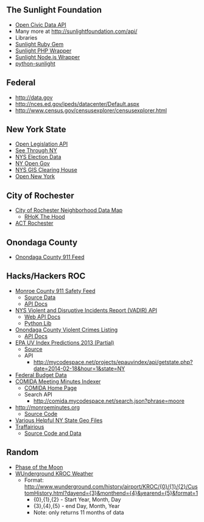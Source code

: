 The Sunlight Foundation
------------------
 - <a href="http://docs.opencivicdata.org/en/latest/api/index.html">Open Civic Data API</a>
 - Many more at http://sunlightfoundation.com/api/
 - Libraries
  - [Sunlight Ruby Gem](https://github.com/sunlightlabs/ruby-sunlight)
  - [Sunlight PHP Wrapper](https://github.com/lobostome/FurryBear)
  - [Sunlight Node.js Wrapper](https://github.com/ameensol/node-openstates)
  - [python-sunlight](http://python-sunlight.readthedocs.org/en/latest/)

Federal
-------
 - http://data.gov
 - http://nces.ed.gov/ipeds/datacenter/Default.aspx
 - http://www.census.gov/censusexplorer/censusexplorer.html

New York State
--------------
 - <a href="http://openlegislation.readthedocs.org/en/latest/index.html">Open Legislation API</a>
 - [See Through NY](http://seethroughny.com)
 - [NYS Election Data](]http://elections.state.ny.us)
 - [NY Open Gov](http://sunlightny.com)
 - [NYS GIS Clearing House](http://gis.ny.gov/gisdata/)
 - [Open New York](https://data.ny.gov/)

City of Rochester
-----
 - [City of Rochester Neighborhood Data Map](http://www.cityofrochester.gov/neighborhooddatamap/)
    - [RHoK The Hood](https://rhokthehood.com)
 - [ACT Rochester](http://www.actrochester.org/)

Onondaga County
-----
  - [Onondaga County 911 Feed](http://911csi.ongov.net/CADInet/app/events.jsp)

Hacks/Hackers ROC
-----
 - [Monroe County 911 Safety Feed](http://mcsafetyfeed.org)
   - [Source Data](http://www2.monroecounty.gov/safety-incidents)
   - [API Docs](https://github.com/thequbit/mc911feedwatcher/wiki)
 - [NYS Violent and Disruptive Incidents Report (VADIR) API](http://mycodespace.net/projects/nysed_irs/)
   - [Web API Docs](https://github.com/thequbit/nysed_irs_data_analysis/tree/master/web/api)
   - [Python Lib](https://github.com/thequbit/nysed_irs_data_analysis/tree/master/apiwrappers/python)
 - [Onondaga County Violent Crimes Listing](http://mycodespace.net/projects/cusedata/)
   - [API Docs](http://mycodespace.net/projects/cusedata/developers.php)
 - [EPA UV Index Predictions 2013 (Partial)](http://mycodespace.net/projects/epauvindex/)
   - [Source](https://github.com/thequbit/epauvindex)
   - API
     - http://mycodespace.net/projects/epauvindex/api/getstate.php?date=2014-02-18&hour=1&state=NY 
 - [Federal Budget Data](https://github.com/hhroc/usbudgetdata)
 - [COMIDA Meeting Minutes Indexer](http://comida.mycodespace.net/)
   - [COMIDA Home Page](http://www.growmonroe.org/)
   - Search API
     - http://comida.mycodespace.net/search.json?phrase=moore
 - http://monroeminutes.org
   - [Source Code](https://github.com/thequbit/monroeminutes)
 - [Various Helpful NY State Geo Files](https://github.com/hhroc/nysgeofiles)
 - [Traffairious](http://traffairious-facts.rhcloud.com/)
   - [Source Code and Data](https://github.com/HHROC/traffairious)

Random
-----
  - [Phase of the Moon](http://www.farmsense.net/api/astro-widgets/)
  - [WUnderground KROC Weather](http://www.wunderground.com/history/airport/KROC/2013/1/1/CustomHistory.html?dayend=26&monthend=11&yearend=2013&format=1)
    - Format: http://www.wunderground.com/history/airport/KROC/{0}/{1}/{2}/CustomHistory.html?dayend={3}&monthend={4}&yearend={5}&format=1
      - {0},{1},{2} - Start Year, Month, Day
      - {3},{4},{5} - end Day, Month, Year
      - Note: only returns 11 months of data
